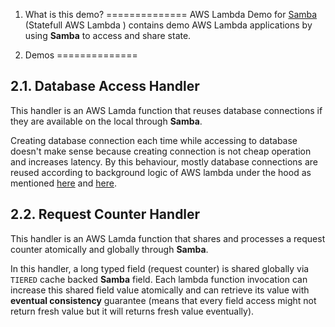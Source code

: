 1. What is this demo?
==============
AWS Lambda Demo for [Samba](https://github.com/serkan-ozal/samba) (Statefull AWS Lambda ) contains demo AWS Lambda applications by using **Samba** to access and share state.

2. Demos
==============

2.1. Database Access Handler
--------------
This handler is an AWS Lamda function that reuses database connections if they are available on the local through **Samba**. 

Creating database connection each time while accessing to database doesn't make sense because creating connection is not cheap operation and increases latency. By this behaviour, mostly database connections are reused according to background logic of AWS lambda under the hood as mentioned 
[here](https://aws.amazon.com/blogs/compute/container-reuse-in-lambda/) and [here](https://www.linkedin.com/pulse/aws-lambda-container-lifetime-config-refresh-frederik-willaert).

2.2. Request Counter Handler
--------------
This handler is an AWS Lamda function that shares and processes a request counter atomically and globally through **Samba**. 

In this handler, a long typed field (request counter) is shared globally via `TIERED` cache backed **Samba** field. Each lambda function invocation can increase this shared field value atomically and can retrieve its value with **eventual consistency** guarantee (means that every field access might not return fresh value but it will returns fresh value eventually).

